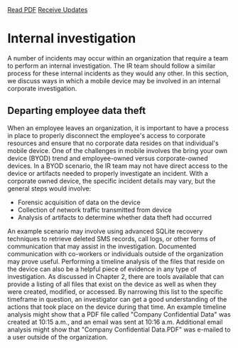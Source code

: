 <div class="cta-banner">
  <a class="cta-banner-pdf" href="https://info.nowsecure.com/IRforAndroidandiOS_PDFRequest.html">Read PDF<i class="fa fa-file-pdf-o"></i></a>
  <a class="cta-banner-update" href="https://info.nowsecure.com/IRforAndroidandiOS_Updates.html">Receive Updates<i class="fa fa-bell-o"></i></a>
</div>

# Internal investigation
A number of incidents may occur within an organization that require a team to perform an internal investigation. The IR team should follow a similar process for these internal incidents as they would any other. In this section, we discuss ways in which a mobile device may be involved in an internal corporate investigation.

## Departing employee data theft
When an employee leaves an organization, it is important to have a process in place to properly disconnect the employee's access to corporate resources and ensure that no corporate data resides on that individual's mobile device. One of the challenges in mobile involves the bring your own device (BYOD) trend and employee-owned versus corporate-owned devices. In a BYOD scenario, the IR team may not have direct access to the device or artifacts needed to properly investigate an incident. With a corporate owned device, the specific incident details may vary, but the general steps would involve:

* Forensic acquisition of data on the device
* Collection of network traffic transmitted from device
* Analysis of artifacts to determine whether data theft had occurred

An example scenario may involve using advanced SQLite recovery techniques to retrieve deleted SMS records, call logs, or other forms of communication that may assist in the investigation. Documented communication with co-workers or individuals outside of the organization may prove useful. Performing a timeline analysis of the files that reside on the device can also be a helpful piece of evidence in any type of investigation. As discussed in Chapter 2, there are tools available that can provide a listing of all files that exist on the device as well as when they were created, modified, or accessed. By narrowing this list to the specific timeframe in question, an investigator can get a good understanding of the actions that took place on the device during that time. An example timeline analysis might show that a PDF file called "Company Confidential Data" was created at 10:15 a.m., and an email was sent at 10:16 a.m. Additional email analysis might show that "Company Confidential Data.PDF" was e-mailed to a user outside of the organization.




